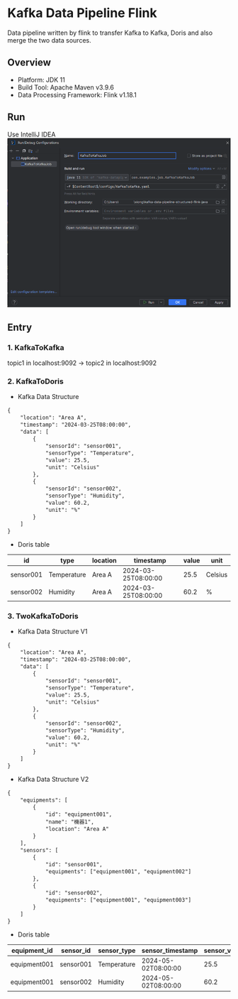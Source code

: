 # Kafka Data Pipeline Flink
Data pipeline written by flink to transfer Kafka to Kafka, Doris and also merge the two data sources.  

## Overview

- Platform: JDK 11
- Build Tool: Apache Maven v3.9.6
- Data Processing Framework: Flink v1.18.1


## Run
Use IntelliJ IDEA  
![IntelliJ IDEA](IntelliJIDEA.png)


## Entry

### 1. KafkaToKafka

topic1 in localhost:9092 -> topic2 in localhost:9092  


### 2. KafkaToDoris

- Kafka Data Structure
```
{
    "location": "Area A",
    "timestamp": "2024-03-25T08:00:00",
    "data": [
        {
            "sensorId": "sensor001",
            "sensorType": "Temperature",
            "value": 25.5,
            "unit": "Celsius"
        },
        {
            "sensorId": "sensor002",
            "sensorType": "Humidity",
            "value": 60.2,
            "unit": "%"
        }
    ]
}
```

- Doris table

| id        | type          | location    | timestamp           | value | unit    |  
|-----------|---------------|-------------|---------------------|-------|---------|  
| sensor001 | Temperature   | Area A      | 2024-03-25T08:00:00 | 25.5  | Celsius |  
| sensor002 | Humidity      | Area A      | 2024-03-25T08:00:00 | 60.2  | %       |  



### 3. TwoKafkaToDoris

- Kafka Data Structure V1
```
{
    "location": "Area A",
    "timestamp": "2024-03-25T08:00:00",
    "data": [
        {
            "sensorId": "sensor001",
            "sensorType": "Temperature",
            "value": 25.5,
            "unit": "Celsius"
        },
        {
            "sensorId": "sensor002",
            "sensorType": "Humidity",
            "value": 60.2,
            "unit": "%"
        }
    ]
}
```

- Kafka Data Structure V2
```
{
    "equipments": [
        {
            "id": "equipment001",
            "name": "機器1",
            "location": "Area A"
        }
    ],
    "sensors": [
        {
            "id": "sensor001",
            "equipments": ["equipment001", "equipment002"]
        },
        {
            "id": "sensor002",
            "equipments": ["equipment001", "equipment003"]
        }
    ]
}
```

- Doris table

| equipment_id  | sensor_id | sensor_type   | sensor_timestamp      | sensor_value | sensor_unit  |  
|---------------|-----------|---------------|-----------------------|--------------|--------------|  
| equipment001  | sensor001 | Temperature   | 2024-05-02T08:00:00   | 25.5         | Celsius      |  
| equipment001  | sensor002 | Humidity      | 2024-05-02T08:00:00   | 60.2         | %            |  
